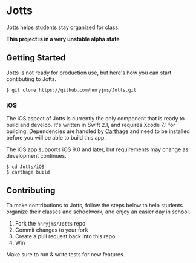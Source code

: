 # Jotts
Jotts helps students stay organized for class.

**This project is in a very unstable alpha state**

## Getting Started

Jotts is not ready for production use, but here's how you can start contibuting
to Jotts.

```
$ git clone https://github.com/hnryjms/Jotts.git
```

### iOS

The iOS aspect of Jotts is currently the only component that is ready to build
and develop. It's written in Swift 2.1, and requires Xcode 7.1 for building.
Dependencies are handled by [Carthage][carthage] and need to be installed
before you will be able to build this app.

The iOS app supports iOS 9.0 and later, but requirements may change as
development continues.

```
$ cd Jotts/iOS
$ carthage build
```

## Contributing

To make contributions to Jotts, follow the steps below to help students organize
their classes and schoolwork, and enjoy an easier day in school.

1. Fork the `hnryjms/Jotts` repo
1. Commit changes to your fork
1. Create a pull request back into this repo
1. Win

Make sure to run & write tests for new features.

<!--
## URL LINKS
-->
[carthage]: https://github.com/Carthage/Carthage
